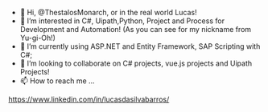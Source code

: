 - 👋 Hi, @ThestalosMonarch, or in the real world Lucas!
- 👀 I’m interested in C#, Uipath,Python, Project and Process for Development and Automation! (As you can see for my nickname from Yu-gi-Oh!)
- 🌱 I’m currently using ASP.NET and Entity Framework, SAP Scripting with C#; 
- 💞️ I’m looking to collaborate on C# projects, vue.js projects and Uipath Projects!
- 📫 How to reach me ...

https://www.linkedin.com/in/lucasdasilvabarros/

<!---
ThestalosMonarch/ThestalosMonarch is a ✨ special ✨ repository because its `README.md` (this file) appears on your GitHub profile.
You can click the Preview link to take a look at your changes.
--->
